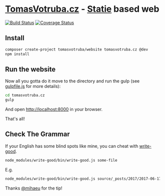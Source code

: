 # [TomasVotruba.cz](https://www.tomasvotruba.cz) - [Statie](https://github.com/Symplify/Statie) based web

[![Build Status](https://img.shields.io/travis/TomasVotruba/tomasvotruba.cz.svg?style=flat-square)](https://travis-ci.org/TomasVotruba/tomasvotruba.cz)
[![Coverage Status](https://img.shields.io/coveralls/TomasVotruba/tomasvotruba.cz/master.svg?style=flat-square)](https://coveralls.io/github/TomasVotruba/tomasvotruba.cz?branch=master)


## Install

```sh
composer create-project tomasvotruba/website tomasvotruba.cz @dev
npm install
```

## Run the website

Now all you gotta do it move to the directory and run the gulp (see [gulpfile.js](/gulpfile.js) for more details):

```sh
cd tomasvotruba.cz
gulp
```

And open [http://localhost:8000](localhost:8000) in your browser.

That's all!


## Check The Grammar

If your English has some blind spots like mine, you can cheat with [write-good](https://github.com/btford/write-good). 

```bash
node_modules/write-good/bin/write-good.js some-file
```

E.g.

```bash
node_modules/write-good/bin/write-good.js source/_posts/2017/2017-06-17-php-object-calisthenics-rules-made-simple-version-3-0-is-out-now.md
```

Thanks [@mihaeu](https://github.com/mihaeu) for the tip!